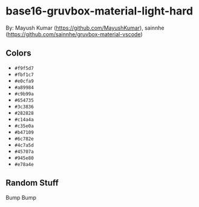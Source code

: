 # base16-gruvbox-material-light-hard

By: Mayush Kumar (https://github.com/MayushKumar), sainnhe (https://github.com/sainnhe/gruvbox-material-vscode)

## Colors

* `#f9f5d7`
* `#fbf1c7`
* `#e0cfa9`
* `#a89984`
* `#c9b99a`
* `#654735`
* `#3c3836`
* `#282828`
* `#c14a4a`
* `#c35e0a`
* `#b47109`
* `#6c782e`
* `#4c7a5d`
* `#45707a`
* `#945e80`
* `#e78a4e`

## Random Stuff

Bump
Bump
